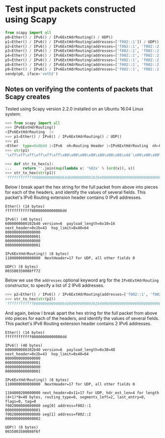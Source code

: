 # Test input packets constructed using Scapy

```python
from scapy import all
p0=Ether() / IPv6() / IPv6ExtHdrRouting() / UDP()
p1=Ether() / IPv6() / IPv6ExtHdrRouting(addresses=['f002::1']) / UDP()
p2=Ether() / IPv6() / IPv6ExtHdrRouting(addresses=['f002::1', 'f002::2']) / UDP()
p3=Ether() / IPv6() / IPv6ExtHdrRouting(addresses=['f002::1', 'f002::2', 'f002::3']) / UDP()
p4=Ether() / IPv6() / IPv6ExtHdrRouting(addresses=['f002::1', 'f002::2', 'f002::3', 'f002::4']) / UDP()
p5=Ether() / IPv6() / IPv6ExtHdrRouting(addresses=['f002::1', 'f002::2', 'f002::3', 'f002::4', 'f002::5']) / UDP()
p8=Ether() / IPv6() / IPv6ExtHdrRouting(addresses=['f002::1', 'f002::2', 'f002::3', 'f002::4', 'f002::5', 'f002::6', 'f002::7', 'f002::8']) / UDP()
p9=Ether() / IPv6() / IPv6ExtHdrRouting(addresses=['f002::1', 'f002::2', 'f002::3', 'f002::4', 'f002::5', 'f002::6', 'f002::7', 'f002::8', 'f002::9']) / UDP()
sendp(p0, iface='veth2')
```


## Notes on verifying the contents of packets that Scapy creates

Tested using Scapy version 2.2.0 installed on an Ubuntu 16.04 Linux
system:

```python
>>> from scapy import all
>>> IPv6ExtHdrRouting()
<IPv6ExtHdrRouting  |>
>>> p1=Ether() / IPv6() / IPv6ExtHdrRouting() / UDP()
>>> p1
<Ether  type=0x86dd |<IPv6  nh=Routing Header |<IPv6ExtHdrRouting  nh=UDP |<UDP  |>>>>
>>> str(p1)
'\xff\xff\xff\xff\xff\xff\x00\x00\x00\x00\x00\x00\x86\xdd`\x00\x00\x00\x00\x10+@\x00\x00\x00\x00\x00\x00\x00\x00\x00\x00\x00\x00\x00\x00\x00\x01\x00\x00\x00\x00\x00\x00\x00\x00\x00\x00\x00\x00\x00\x00\x00\x01\x11\x00\x00\x00\x00\x00\x00\x00\x005\x005\x00\x08\xffr'

>>> def str_to_hex(s):
...     return ''.join(map(lambda x: '%02x' % (ord(x)), s))
>>> str_to_hex(str(p1))
'ffffffffffff00000000000086dd6000000000102b4000000000000000000000000000000001000000000000000000000000000000011100000000000000003500350008ff72'
```

Below I break apart the hex string for the full packet from above into
pieces for each of the headers, and identify the values of several
fields.  This packet's IPv6 Routing extension header contains 0 IPv6
addresses.

```
Ether() (14 bytes)
ffffffffffff00000000000086dd

IPv6() (40 bytes)
6000000000102b40 version=6  payload_length=0x10=16  next_header=0x2b=43  hop_limit=0x40=64
0000000000000000
0000000000000001
0000000000000000
0000000000000001

IPv6ExtHdrRouting() (8 bytes)
1100000000000000  NextHeader=17 for UDP, all other fields 0

UDP() (8 bytes)
003500350008ff72
```

Below we use the `addresses` optional keyword arg for the
`IPv6ExtHdrRouting` constructor, to specify a list of 2 IPv6
addresses.

```python
>>> p2=Ether() / IPv6() / IPv6ExtHdrRouting(addresses=['f002::1', 'f002::2']) / UDP()
>>> str_to_hex(str(p2))
'ffffffffffff00000000000086dd6000000000302b4000000000000000000000000000000001000000000000000000000000000000011104000200000000f0020000000000000000000000000001f00200000000000000000000000000020035003500080f6f'
```

And again, below I break apart the hex string for the full packet from
above into pieces for each of the headers, and identify the values of
several fields.  This packet's IPv6 Routing extension header contains
2 IPv6 addresses.

```
Ether() (14 bytes)
ffffffffffff00000000000086dd

IPv6() (40 bytes)
6000000000302b40 version=6  payload_length=0x30=48  next_header=0x2b=43  hop_limit=0x40=64
0000000000000000
0000000000000001
0000000000000000
0000000000000001

IPv6ExtHdrRouting() (8 bytes)
1100000000000000  NextHeader=17 for UDP, all other fields 0

1104000200000000 next_header=0x11=17 for UDP, hdr_ext_len=4 for length (4+1)*8=40 bytes, routing_type=0, segments_left=2, last_entry=0, flags=0, tag=0
f002000000000000 seg[0] address=f002::1
0000000000000001
f002000000000000 seg[1] address=f002::2
0000000000000002

UDP() (8 bytes)
0035003500080f6f
```
